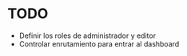 # TODO

- Definir los roles de administrador y editor
- Controlar enrutamiento para entrar al dashboard
